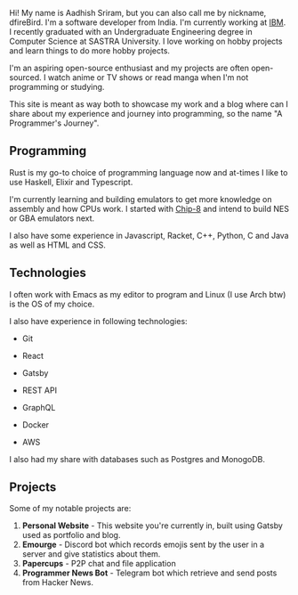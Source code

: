 Hi! My name is Aadhish Sriram, but you can also call me by nickname, dfireBird.
I'm a software developer from India. I'm currently working at [IBM](https://www.ibm.com/consulting).
I recently graduated with an Undergraduate Engineering degree in Computer Science at SASTRA University.
I love working on hobby projects and learn things to do more hobby projects.

I'm an aspiring open-source enthusiast and my projects are often open-sourced.
I watch anime or TV shows or read manga when I'm not programming or studying.

This site is meant as way both to showcase my work and a blog where can I share
about my experience and journey into programming, so the name "A Programmer's
Journey".

## Programming

Rust is my go-to choice of programming language now and at-times I
like to use Haskell, Elixir and Typescript.

I'm currently learning and building emulators to get more knowledge on assembly and how CPUs work.
I started with [Chip-8](https://github.com/dfireBird/chip-8/) and intend to build NES or GBA 
emulators next.

I also have some experience in Javascript, Racket, C++, Python, C and Java
as well as HTML and CSS.

## Technologies

I often work with Emacs as my editor to program and Linux (I use Arch btw) is 
the OS of my choice.

I also have experience in following technologies:

* Git

* React

* Gatsby

* REST API

* GraphQL

* Docker

* AWS

I also had my share with databases such as Postgres and MonogoDB.

## Projects

Some of my notable projects are:

1. **Personal Website** - This website you're currently in, built using Gatsby used as portfolio and blog.
2. **Emourge** - Discord bot which records emojis sent by the user in a server
and give statistics about them.
3. **Papercups** - P2P chat and file application
4. **Programmer News Bot** - Telegram bot which retrieve and send posts from
Hacker News.





